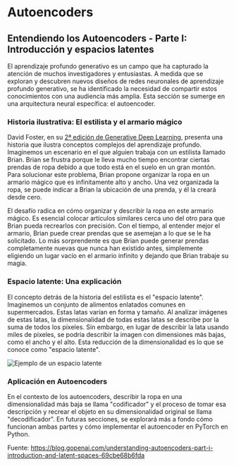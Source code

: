 # Autoencoders


## Entendiendo los Autoencoders - Parte I: Introducción y espacios latentes

El aprendizaje profundo generativo es un campo que ha capturado la atención de muchos investigadores y entusiastas. A medida que se exploran y descubren nuevos diseños de redes neuronales de aprendizaje profundo generativo, se ha identificado la necesidad de compartir estos conocimientos con una audiencia más amplia. Esta sección se sumerge en una arquitectura neural específica: el autoencoder.

### Historia ilustrativa: El estilista y el armario mágico

David Foster, en su [2ª edición de Generative Deep Learning](https://www.oreilly.com/library/view/generative-deep-learning/9781098134174/), presenta una historia que ilustra conceptos complejos del aprendizaje profundo. Imaginemos un escenario en el que alguien trabaja con un estilista llamado Brian. Brian se frustra porque le lleva mucho tiempo encontrar ciertas prendas de ropa debido a que todo está en el suelo en un gran montón. Para solucionar este problema, Brian propone organizar la ropa en un armario mágico que es infinitamente alto y ancho. Una vez organizada la ropa, se puede indicar a Brian la ubicación de una prenda, y él la creará desde cero.

El desafío radica en cómo organizar y describir la ropa en este armario mágico. Es esencial colocar artículos similares cerca uno del otro para que Brian pueda recrearlos con precisión. Con el tiempo, al entender mejor el armario, Brian puede crear prendas que se asemejan a lo que se le ha solicitado. Lo más sorprendente es que Brian puede generar prendas completamente nuevas que nunca han existido antes, simplemente eligiendo un lugar vacío en el armario infinito y dejando que Brian trabaje su magia.

### Espacio latente: Una explicación

El concepto detrás de la historia del estilista es el "espacio latente". Imaginemos un conjunto de alimentos enlatados comunes en supermercados. Estas latas varían en forma y tamaño. Al analizar imágenes de estas latas, la dimensionalidad de todas estas latas se describe por la suma de todos los píxeles. Sin embargo, en lugar de describir la lata usando miles de píxeles, se podría describir la imagen con dimensiones más bajas, como el ancho y el alto. Esta reducción de la dimensionalidad es lo que se conoce como "espacio latente".

![Ejemplo de un espacio latente](https://miro.medium.com/v2/resize:fit:1400/format:webp/0*3BFRAEBNQRHuJfSK.png)


### Aplicación en Autoencoders

En el contexto de los autoencoders, describir la ropa en una dimensionalidad más baja se llama "codificador" y el proceso de tomar esa descripción y recrear el objeto en su dimensionalidad original se llama "decodificador". En futuras secciones, se explorará más a fondo cómo funcionan ambas partes y cómo implementar el autoencoder en PyTorch en Python.

Fuente: https://blog.gopenai.com/understanding-autoencoders-part-i-introduction-and-latent-spaces-69cbe68b6fda